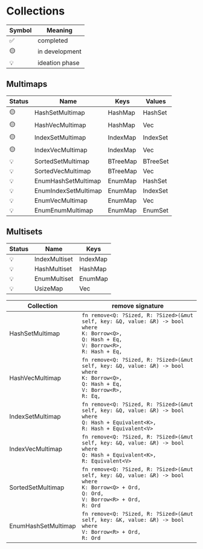 # Collections

| Symbol | Meaning        |
| ------ | -------------- |
| ✅      | completed      |
| 🟡      | in development |
| 💡      | ideation phase |
## Multimaps 

| Status | Name                 | Keys     | Values   |
| ------ | -------------------- | -------- | -------- |
| 🟡      | HashSetMultimap      | HashMap  | HashSet  |
| 🟡      | HashVecMultimap      | HashMap  | Vec      |
| 🟡      | IndexSetMultimap     | IndexMap | IndexSet |
| 🟡      | IndexVecMultimap     | IndexMap | Vec      |
| 💡      | SortedSetMultimap    | BTreeMap | BTreeSet |
| 💡      | SortedVecMultimap    | BTreeMap | Vec      |
| 💡      | EnumHashSetMultimap  | EnumMap  | HashSet  |
| 💡      | EnumIndexSetMultimap | EnumMap  | IndexSet |
| 💡      | EnumVecMultimap      | EnumMap  | Vec      |
| 💡      | EnumEnumMultimap     | EnumMap  | EnumSet  |

## Multisets

| Status | Name          | Keys     |
| ------ | ------------- | -------- |
| 💡      | IndexMultiset | IndexMap |
| 💡      | HashMultiset  | HashMap  |
| 💡      | EnumMultiset  | EnumMap  |
| 💡      | UsizeMap      | Vec      |


| Collection        | remove signature                                                                                                                                                |
| ----------------- | --------------------------------------------------------------------------------------------------------------------------------------------------------------- |
| HashSetMultimap   | `fn remove<Q: ?Sized, R: ?Sized>(&mut self, key: &Q, value: &R) -> bool`<br>`where`<br>`K: Borrow<Q>,`<br>`Q: Hash + Eq,`<br>`V: Borrow<R>,`<br>`R: Hash + Eq,` |
| HashVecMultimap   | `fn remove<Q: ?Sized, R: ?Sized>(&mut self, key: &Q, value: &R) -> bool`<br>`where`<br>`K: Borrow<Q>,`<br>`Q: Hash + Eq,`<br>`V: Borrow<R>,`<br>`R: Eq,`        |
| IndexSetMultimap  | `fn remove<Q: ?Sized, R: ?Sized>(&mut self, key: &Q, value: &R) -> bool`<br>`where`<br>`Q: Hash + Equivalent<K>,`<br>`R: Hash + Equivalent<V>`                  |
| IndexVecMultimap  | `fn remove<Q: ?Sized, R: ?Sized>(&mut self, key: &Q, value: &R) -> bool`<br>`where`<br>`Q: Hash + Equivalent<K>,`<br>`R: Equivalent<V>`                         |
| SortedSetMultimap | `fn remove<Q: ?Sized, R: ?Sized>(&mut self, key: &Q, value: &R) -> bool`<br>`where`<br>`K: Borrow<Q> + Ord,`<br>`Q: Ord,`<br>`V: Borrow<R> + Ord,`<br>`R: Ord`  |
| EnumHashSetMultimap | `fn remove<Q: ?Sized, R: ?Sized>(&mut self, key: &K, value: &R) -> bool`<br>`where`<br>`V: Borrow<R> + Ord,`<br>`R: Ord`  |

